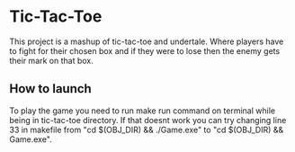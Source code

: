 # Tic-Tac-Toe
This project is a mashup of tic-tac-toe and undertale. Where players have to fight for their chosen box and if they were to lose then the enemy gets their mark on that box.
## How to launch
To play the game you need to run make run command on terminal while being in tic-tac-toe directory.
If that doesnt work you can try changing line 33 in makefile from "cd $(OBJ_DIR) && ./Game.exe" to "cd $(OBJ_DIR) && Game.exe".
